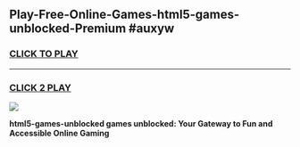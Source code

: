
## Play-Free-Online-Games-html5-games-unblocked-Premium #auxyw
<h3>
<a href="https://premium.freeplayer.one?title=html5-games-unblocked&ref=8M">CLICK TO PLAY</a></h3>
<hr>

<h3>
<a href="https://premium.freeplayer.one?title=html5-games-unblocked&ref=8M">CLICK 2 PLAY</a>
  
</h3>

<a href="https://premium.freeplayer.one?title=html5-games-unblocked&ref=8M"><img src="https://clearcache.store/games.png"></a>


**html5-games-unblocked games unblocked: Your Gateway to Fun and Accessible Online Gaming**
